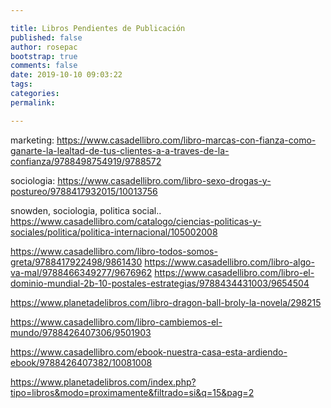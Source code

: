 ```yaml
---

title: Libros Pendientes de Publicación
published: false
author: rosepac
bootstrap: true
comments: false
date: 2019-10-10 09:03:22
tags: 
categories: 
permalink: 

---
```


marketing:
https://www.casadellibro.com/libro-marcas-con-fianza-como-ganarte-la-lealtad-de-tus-clientes-a-a-traves-de-la-confianza/9788498754919/9788572

sociologia: 
https://www.casadellibro.com/libro-sexo-drogas-y-postureo/9788417932015/10013756

snowden, sociologia, politica social..
https://www.casadellibro.com/catalogo/ciencias-politicas-y-sociales/politica/politica-internacional/105002008

https://www.casadellibro.com/libro-todos-somos-greta/9788417922498/9861430
https://www.casadellibro.com/libro-algo-va-mal/9788466349277/9676962
https://www.casadellibro.com/libro-el-dominio-mundial-2b-10-postales-estrategias/9788434431003/9654504

https://www.planetadelibros.com/libro-dragon-ball-broly-la-novela/298215


https://www.casadellibro.com/libro-cambiemos-el-mundo/9788426407306/9501903


https://www.casadellibro.com/ebook-nuestra-casa-esta-ardiendo-ebook/9788426407382/10081008


https://www.planetadelibros.com/index.php?tipo=libros&modo=proximamente&filtrado=si&q=15&pag=2